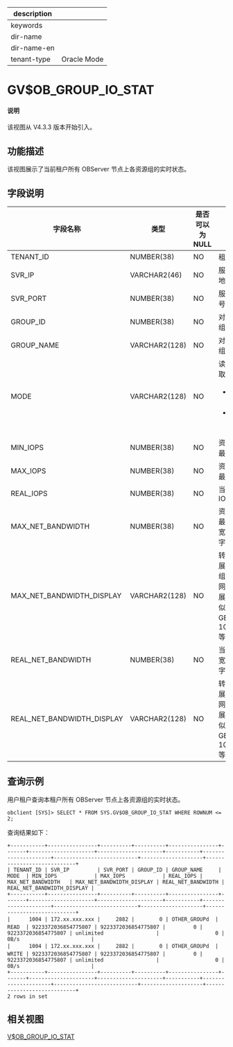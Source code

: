|description||
|---|---|
|keywords||
|dir-name||
|dir-name-en||
|tenant-type|Oracle Mode|

# GV$OB_GROUP_IO_STAT

<main id="notice" type='explain'>
<h4>说明</h4>
<p>该视图从 V4.3.3 版本开始引入。</p>
</main>

## 功能描述

该视图展示了当前租户所有 OBServer 节点上各资源组的实时状态。

## 字段说明

|             字段名称          |      类型    | 是否可以为 NULL |            描述                                            |
|------------------------------|--------------|----------------|------------------------------------------------------------|
| TENANT_ID                    | NUMBER(38)   | NO             | 租户 ID                                                    |
| SVR_IP                       | VARCHAR2(46) | NO             | 服务器 IP 地址                                              |
| SVR_PORT                     | NUMBER(38)   | NO             | 服务器端口号                                                |
| GROUP_ID                     | NUMBER(38)   | NO             | 对应的资源组 ID     |
| GROUP_NAME                   | VARCHAR2(128)| NO             | 对应的资源组名称     |
| MODE                         | VARCHAR2(128)| NO             | 读写模式，取值如下：<ul><li>`READ`：读模式</li> <li>`WRITE`：写模式</li></ul>     |
| MIN_IOPS                     | NUMBER(38)   | NO             | 资源组中的最小 IOPS     |
| MAX_IOPS                     | NUMBER(38)   | NO             | 资源组中的最大 IOPS     |
| REAL_IOPS                    | NUMBER(38)   | NO             | 当前的 IOPS     |
| MAX_NET_BANDWIDTH            | NUMBER(38)   | NO             | 资源组中的最大网络带宽，单位为字节     |
| MAX_NET_BANDWIDTH_DISPLAY    | VARCHAR2(128)| NO             | 转换格式后展示的资源组中的最大网络带宽，展示格式类似 10 GB/s、10MB/s 等。     |
| REAL_NET_BANDWIDTH           | NUMBER(38)   | NO             | 当前网络带宽，单位为字节    |
| REAL_NET_BANDWIDTH_DISPLAY   | VARCHAR2(128)| NO             | 转换格式后展示的当前网络带宽，展示格式类似 10 GB/s、10MB/s 等。     |

## 查询示例

用户租户查询本租户所有 OBServer 节点上各资源组的实时状态。

```shell
obclient [SYS]> SELECT * FROM SYS.GV$OB_GROUP_IO_STAT WHERE ROWNUM <= 2;
```

查询结果如下：

```shell
+-----------+----------------+----------+----------+----------------+-------+---------------------+---------------------+-----------+---------------------+---------------------------+--------------------+----------------------------+
| TENANT_ID | SVR_IP         | SVR_PORT | GROUP_ID | GROUP_NAME     | MODE  | MIN_IOPS            | MAX_IOPS            | REAL_IOPS | MAX_NET_BANDWIDTH   | MAX_NET_BANDWIDTH_DISPLAY | REAL_NET_BANDWIDTH | REAL_NET_BANDWIDTH_DISPLAY |
+-----------+----------------+----------+----------+----------------+-------+---------------------+---------------------+-----------+---------------------+---------------------------+--------------------+----------------------------+
|      1004 | 172.xx.xxx.xxx |     2882 |        0 | OTHER_GROUPd  | READ  | 9223372036854775807 | 9223372036854775807 |         0 | 9223372036854775807 | unlimited                 |                  0 | 0B/s                       |
|      1004 | 172.xx.xxx.xxx |     2882 |        0 | OTHER_GROUPd  | WRITE | 9223372036854775807 | 9223372036854775807 |         0 | 9223372036854775807 | unlimited                 |                  0 | 0B/s                       |
+-----------+----------------+----------+----------+----------------+-------+---------------------+---------------------+-----------+---------------------+---------------------------+--------------------+----------------------------+
2 rows in set
```

## 相关视图

[V$OB_GROUP_IO_STAT](31920.v-ob_group_io_stat-of-oracle-mode.md)
